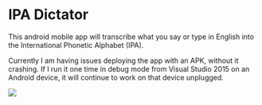 IPA Dictator
==================

This android mobile app will transcribe what you say or type in English into the International Phonetic Alphabet (IPA).

Currently I am having issues deploying the app with an APK, without it crashing.  If I run it one time in debug mode from Visual Studio 2015 on an Android device, it will continue to work on that device unplugged.

![](Screenshots/SpeechToText.png)
